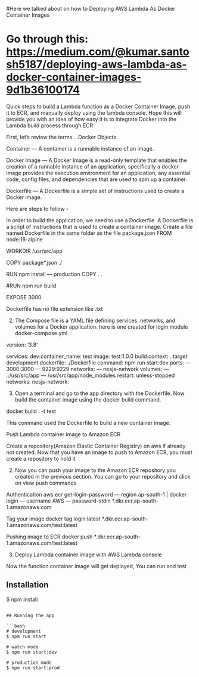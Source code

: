 #Here we talked about on how to Deploying AWS Lambda As Docker Container Images
# Go through this: https://medium.com/@kumar.santosh5187/deploying-aws-lambda-as-docker-container-images-9d1b36100174

Quick steps to build a Lambda function as a Docker Container Image, push it to ECR, and manually deploy using the lambda console. Hope this will provide you with an idea of how easy it is to integrate Docker into the Lambda build process through ECR


First, let’s review the terms….Docker Objects

Container — A container is a runnable instance of an image.

Docker Image — A Docker Image is a read-only template that enables the creation of a runnable instance of an application, specifically a docker image provides the execution environment for an application, any essential code, config files, and dependencies that are used to spin up a container.

Dockerfile — A Dockerfile is a simple set of instructions used to create a Docker image.

Here are steps to follow -


In order to build the application, we need to use a Dockerfile. A Dockerfile is a script of instructions that is used to create a container image. Create a file named Dockerfile in the same folder as the file package.json
FROM node:16-alpine

WORKDIR /usr/src/app

COPY package*.json ./

RUN npm install — production
COPY . .

#RUN npm run build

EXPOSE 3000

Dockerfile has no file extension like .txt

2. The Compose file is a YAML file defining services, networks, and volumes for a Docker application. here is one created for login module docker-compose.yml

version: ‘3.8’

services:
dev:container_name: test
image: test:1.0.0
build:context: .
target: development
dockerfile: ./Dockerfile
command: npm run start:dev
ports:
— 3000:3000
— 9229:9229
networks:
— nesjs-network
volumes:
— .:/usr/src/app
— /usr/src/app/node_modules
restart: unless-stopped
networks: nesjs-network:

3. Open a terminal and go to the app directory with the Dockerfile. Now build the container image using the docker build command.

docker build . -t test

This command used the Dockerfile to build a new container image.

Push Lambda container image to Amazon ECR

Create a repository(Amazon Elastic Container Registry) on aws if already not created. Now that you have an image to push to Amazon ECR, you must create a repository to hold it

2. Now you can push your image to the Amazon ECR repository you created in the previous section. You can go to your repository and click on view push commands


Authentication
aws ecr get-login-password — region ap-south-1 | docker login — username AWS — password-stdin *.dkr.ecr.ap-south-1.amazonaws.com

Tag your image
docker tag login:latest *.dkr.ecr.ap-south-1.amazonaws.com/test:latest

Pushing image to ECR
docker push *.dkr.ecr.ap-south-1.amazonaws.com/test:latest

3. Deploy Lambda container image with AWS Lambda console


Now the function container image will get deployed, You can run and test



## Installation

$ npm install
```

## Running the app

```bash
# development
$ npm run start

# watch mode
$ npm run start:dev

# production mode
$ npm run start:prod
